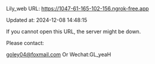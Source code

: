 Lily_web URL: https://1047-61-165-102-156.ngrok-free.app

Updated at: 2024-12-08 14:48:15

If you cannot open this URL, the server might be down.

Please contact: 

goley04@foxmail.com Or Wechat:GL_yeaH